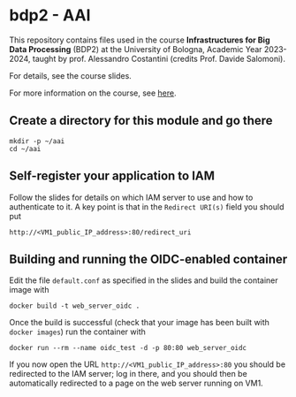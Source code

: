 # bdp2 - AAI
This repository contains files used in the course <b>Infrastructures for Big Data Processing</b> (BDP2) at the University of Bologna, Academic Year 2023-2024, taught by prof. Alessandro Costantini (credits Prof. Davide Salomoni).

For details, see the course slides.

For more information on the course, see <a href="https://www.unibo.it/it/didattica/insegnamenti/insegnamento/2022/435337">here</a>.

## Create a directory for this module and go there
```
mkdir -p ~/aai
cd ~/aai

```
## Self-register your application to IAM

Follow the slides for details on which IAM server to use and how to authenticate to it. A key point is that in the `Redirect URI(s)` field you should put 

```
http://<VM1_public_IP_address>:80/redirect_uri
```

## Building and running the OIDC-enabled container

Edit the file `default.conf` as specified in the slides and build the container image with

```
docker build -t web_server_oidc .
```

Once the build is successful (check that your image has been built with `docker images`) run the container with

```
docker run --rm --name oidc_test -d -p 80:80 web_server_oidc
```

If you now open the URL `http://<VM1_public_IP_address>:80` you should be redirected to the IAM server; log in there, and you should then be automatically redirected to a page on the web server running on VM1.
